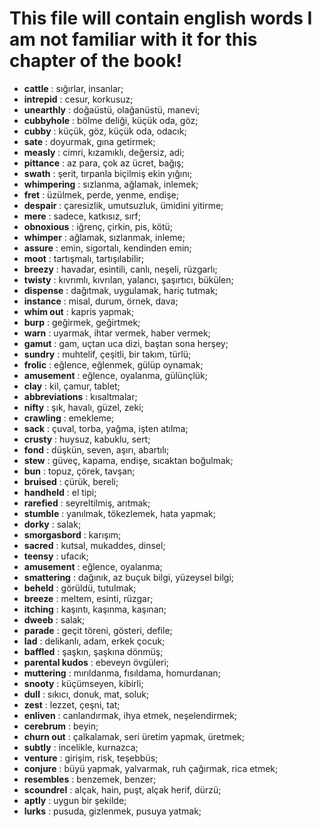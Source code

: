 # This file will contain english words I am not familiar with it for this chapter of the book!
 
 - **cattle** : sığırlar, insanlar;
 - **intrepid** : cesur, korkusuz;
 - **unearthly** : doğaüstü, olağanüstü, manevi;
 - **cubbyhole** : bölme deliği, küçük oda, göz;
 - **cubby** : küçük, göz, küçük oda, odacık;
 - **sate** : doyurmak, gına getirmek;
 - **measly** : cimri, kızamıklı, değersiz, adi;
 - **pittance** : az para, çok az ücret, bağış;
 - **swath** : şerit, tırpanla biçilmiş ekin yığını;
 - **whimpering** : sızlanma, ağlamak, inlemek;
 - **fret** : üzülmek, perde, yenme, endişe;
 - **despair** : çaresizlik, umutsuzluk, ümidini yitirme;
 - **mere** : sadece, katkısız, sırf;
 - **obnoxious** : iğrenç, çirkin, pis, kötü;
 - **whimper** : ağlamak, sızlanmak, inleme;
 - **assure** : emin, sigortalı, kendinden emin;
 - **moot** : tartışmalı, tartışılabilir;
 - **breezy** : havadar, esintili, canlı, neşeli, rüzgarlı;
 - **twisty** : kıvrımlı, kıvrılan, yalancı, şaşırtıcı, bükülen;
 - **dispense** : dağıtmak, uygulamak, hariç tutmak;
 - **instance** : misal, durum, örnek, dava;
 - **whim out** : kapris yapmak;
 - **burp** : geğirmek, geğirtmek;
 - **warn** : uyarmak, ihtar vermek, haber vermek;
 - **gamut** : gam, uçtan uca dizi, baştan sona herşey;
 - **sundry** : muhtelif, çeşitli, bir takım, türlü;
 - **frolic** : eğlence, eğlenmek, gülüp oynamak;
 - **amusement** : eğlence, oyalanma, gülünçlük;
 - **clay** : kil, çamur, tablet;
 - **abbreviations** : kısaltmalar;
 - **nifty** : şık, havalı, güzel, zeki;
 - **crawling** : emekleme;
 - **sack** : çuval, torba, yağma, işten atılma;
 - **crusty** : huysuz, kabuklu, sert;
 - **fond** : düşkün, seven, aşırı, abartılı;
 - **stew** : güveç, kapama, endişe, sıcaktan boğulmak;
 - **bun** : topuz, çörek, tavşan;
 - **bruised** : çürük, bereli;
 - **handheld** : el tipi;
 - **rarefied** : seyreltilmiş, arıtmak;
 - **stumble** : yanılmak, tökezlemek, hata yapmak;
 - **dorky** : salak;
 - **smorgasbord** : karışım;
 - **sacred** : kutsal, mukaddes, dinsel;
 - **teensy** : ufacık;
 - **amusement** : eğlence, oyalanma;
 - **smattering** : dağınık, az buçuk bilgi, yüzeysel bilgi;
 - **beheld** : görüldü, tutulmak;
 - **breeze** : meltem, esinti, rüzgar;
 - **itching** : kaşıntı, kaşınma, kaşınan;
 - **dweeb** : salak;
 - **parade** : geçit töreni, gösteri, defile;
 - **lad** : delikanlı, adam, erkek çocuk;
 - **baffled** : şaşkın, şaşkına dönmüş;
 - **parental kudos** : ebeveyn övgüleri;
 - **muttering** : mırıldanma, fısıldama, homurdanan;
 - **snooty** : küçümseyen, kibirli;
 - **dull** : sıkıcı, donuk, mat, soluk;
 - **zest** : lezzet, çeşni, tat;
 - **enliven** : canlandırmak, ihya etmek, neşelendirmek;
 - **cerebrum** : beyin;
 - **churn out** : çalkalamak, seri üretim yapmak, üretmek;
 - **subtly** : incelikle, kurnazca;
 - **venture** : girişim, risk, teşebbüs;
 - **conjure** : büyü yapmak, yalvarmak, ruh çağırmak, rica etmek;
 - **resembles** : benzemek, benzer;
 - **scoundrel** : alçak, hain, puşt, alçak herif, dürzü;
 - **aptly** : uygun bir şekilde;
 - **lurks** : pusuda, gizlenmek, pusuya yatmak;